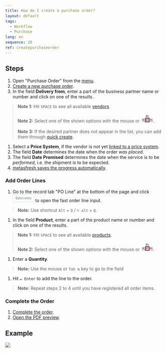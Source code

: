 ```yaml
---
title: How do I create a purchase order?
layout: default
tags:
  - Workflow
  - Purchase
lang: en
sequence: 20
ref: createpurchaseorder
---
```


## Steps
1. Open "Purchase Order" from the [menu](Menu).
1. [Create a new purchase order](New_Record_Window).
1. In the field **Delivery from**, enter a part of the business partner name or number and click on one of the results.
 >**Note 1:** Hit `SPACE` to see all available [vendors](New_business_partner_vendors).<br><br>
 >**Note 2:** Select one of the shown options with the mouse or ![](../DE/assets/Workflow_Auftrag_Bis_Rechnung_WebUI-73797.png).<br><br>
 >**Note 3:** If the desired partner does not appear in the list, you can add them through [quick create](Quick_create_new_business_partner).

1. Select a **Price System**, if the vendor is not yet [linked to a price system](Assign_prices_to_partner).
1. The field **Date** determines the date when the order *was placed*.
1. The field **Date Promised** determines the date when the service is to be *performed*, i.e. the shipment is to be expected.
1. [metasfresh saves the progress automatically](Saveindicator).

### Add Order Lines
1. Go to the record tab "PO Line" at the bottom of the page and click ![](assets/Batch_Entry_Button.png) to open the fast order line input.
 >**Note:** Use shortcut `Alt` + `Q` / `⌥ alt` + `Q`.

1. In the field **Product**, enter a part of the product name or number and click on one of the results.
 >**Note 1:** Hit `SPACE` to see all available [products](NewProduct).<br><br>
 >**Note 2:** Select one of the shown options with the mouse or ![](../DE/assets/Workflow_Auftrag_Bis_Rechnung_WebUI-73797.png).

1. Enter a **Quantity**.
 >**Note:** Use the mouse or `Tab ↹` key to go to the field

1. Hit `↵ Enter` to add the line to the order.
 >**Note:** Repeat steps 2 to 4 until you have registered all order items.

### Complete the Order
1. [Complete the order](DocumentProcessingComplete).
1. [Open the PDF preview](PrintPreview).

## Example
![](assets/NewPO_walkthrough.gif)
